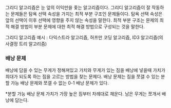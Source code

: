 그리디 알고리즘은 눈 앞의 이익만을 좇는 알고리즘이다. 그리디 알고리즘이 잘 작동하는 문제들은 탐욕 선택 속성을 가지는 최적 부분 구조인 문제들이다. 탐욕 선택 속성은 앞의 선택이 이후 선택에 영향을 주지 않는 속성을 말한다. 
최적 부분 구조는 문제의 최적 해결 방법이 부분 문제에 대한 최적 해결 방법으로 구성되는 것을 말한다.

그리디 알고리즘 예시 : 다익스트라 알고리즘, 허프만 코딩 알고리즘, ID3 알고리즘(의사결정 트리 알고리즘)

### 배낭 문제
배낭에 담을 수 있는 무게가 정해져있고 가치와 무게가 있는 짐을 배낭에 넣을때 가치가 최대가 되도록 하는 짐을 고르는 방법을 찾는 문제다. 배낭 문제는 짐을 쪼갤 수 있는 분할 가능 배낭 문제와 쪼갤 수 없는 0-1 배낭 문제가 있다.

*분할 가능 배낭 문제
가치가 가장 높은 짐부터 차례대로 채운다. 남은 무게는 쪼개서 배낭에 담는다. 